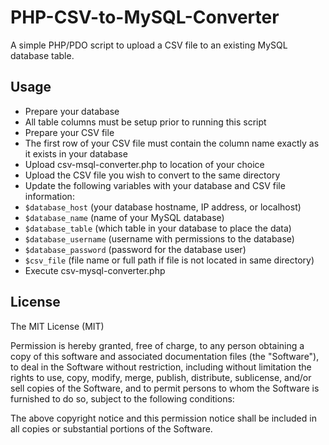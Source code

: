 # PHP-CSV-to-MySQL-Converter
A simple PHP/PDO script to upload a CSV file to an existing MySQL database table.

## Usage
* Prepare your database
 * All table columns must be setup prior to running this script
* Prepare your CSV file
 * The first row of your CSV file must contain the column name exactly as it exists in your database
* Upload csv-msql-converter.php to location of your choice
* Upload the CSV file you wish to convert to the same directory
* Update the following variables with your database and CSV file information:
 * `$database_host` (your database hostname, IP address, or localhost)
 * `$database_name` (name of your MySQL database)
 * `$database_table` (which table in your database to place the data)
 * `$database_username` (username with permissions to the database)
 * `$database_password` (password for the database user)
 * `$csv_file` (file name or full path if file is not located in same directory)
* Execute csv-mysql-converter.php

## License

The MIT License (MIT)

Permission is hereby granted, free of charge, to any person obtaining a copy
of this software and associated documentation files (the "Software"), to deal
in the Software without restriction, including without limitation the rights
to use, copy, modify, merge, publish, distribute, sublicense, and/or sell
copies of the Software, and to permit persons to whom the Software is
furnished to do so, subject to the following conditions:

The above copyright notice and this permission notice shall be included in all
copies or substantial portions of the Software.
